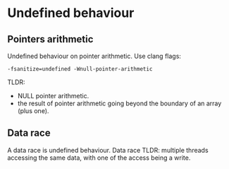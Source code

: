 # Undefined behaviour

## Pointers arithmetic
Undefined behaviour on pointer arithmetic. Use clang flags:

```
-fsanitize=undefined -Wnull-pointer-arithmetic
```

TLDR:

- NULL pointer arithmetic.
- the result of pointer arithmetic going beyond the boundary of an array (plus
  one).

## Data race

A data race is undefined behaviour. Data race TLDR: multiple threads accessing the same
data, with one of the access being a write.

